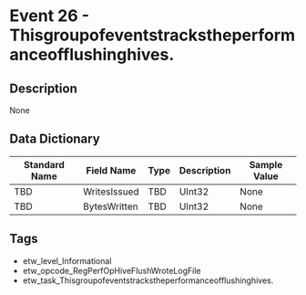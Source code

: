 # Event 26 - Thisgroupofeventstrackstheperformanceofflushinghives.

## Description
None

## Data Dictionary
|Standard Name|Field Name|Type|Description|Sample Value|
|---|---|---|---|---|
|TBD|WritesIssued|TBD|UInt32|None|None|
|TBD|BytesWritten|TBD|UInt32|None|None|

## Tags
* etw_level_Informational
* etw_opcode_RegPerfOpHiveFlushWroteLogFile
* etw_task_Thisgroupofeventstrackstheperformanceofflushinghives.